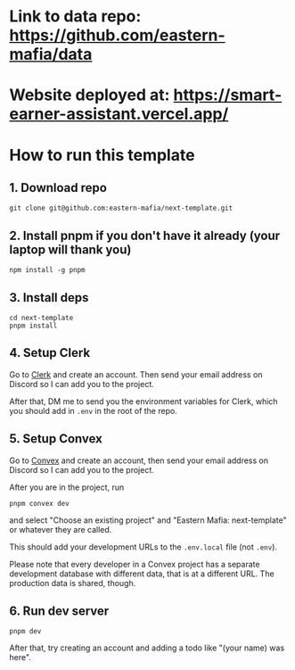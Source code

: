 # Link to data repo: https://github.com/eastern-mafia/data
# Website deployed at: https://smart-earner-assistant.vercel.app/

# How to run this template

## 1. Download repo

```
git clone git@github.com:eastern-mafia/next-template.git
```

## 2. Install pnpm if you don't have it already (your laptop will thank you)

```
npm install -g pnpm
```

## 3. Install deps

```
cd next-template
pnpm install
```

## 4. Setup Clerk

Go to [Clerk](https://clerk.com/) and create an account. Then send your email address on Discord so I can add you to the project.

After that, DM me to send you the environment variables for Clerk, which you should add in `.env` in the root of the repo.

## 5. Setup Convex

Go to [Convex](https://www.convex.dev/) and create an account, then send your email address on Discord so I can add you to the project.

After you are in the project, run

```
pnpm convex dev
```

and select "Choose an existing project" and "Eastern Mafia: next-template" or whatever they are called.

This should add your development URLs to the `.env.local` file (not `.env`).

Please note that every developer in a Convex project has a separate development database with different data, that is at a different URL. The production data is shared, though.

## 6. Run dev server

```
pnpm dev
```

After that, try creating an account and adding a todo like "(your name) was here".
